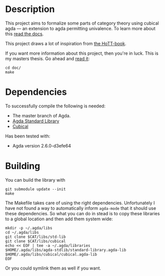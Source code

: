 Description
===========
This project aims to formalize some parts of category theory using cubical agda
&mdash; an extension to agda permitting univalence.  To learn more about this
[read the docs](https://agda.readthedocs.io/en/latest/language/cubical.html).

This project draws a lot of inspiration from [the
HoTT-book](https://homotopytypetheory.org/book/).

If you want more information about this project, then you're in luck.  This is my
masters thesis.  Go ahead and [read it](http://web.student.chalmers.se/~hanghj/papers/univalent-categories.pdf):

    cd doc/
    make

Dependencies
============
To successfully compile the following is needed:

* The master branch of Agda.
* [Agda Standard Library](https://github.com/agda/agda-stdlib)
* [Cubical](https://github.com/Saizan/cubical-demo/)

Has been tested with:

  * Agda version 2.6.0-d3efe64

Building
========
You can build the library with

    git submodule update --init
    make

The Makefile takes care of using the right dependencies.
Unfortunately I have not found a way to automatically inform
`agda-mode` that it should use these dependencies.  So what you can do
in stead is to copy these libraries to a global location and then add
them system wide:

    mkdir -p ~/.agda/libs
    cd ~/.agda/libs
    git clone $CAT/libs/std-lib
    git clone $CAT/libs/cubical
    echo << EOF | tee -a ~/.agda/libraries
    $HOME/.agda/libs/agda-stdlib/standard-library.agda-lib
    $HOME/.agda/libs/cubical/cubical.agda-lib
    EOF

Or you could symlink them as well if you want.
